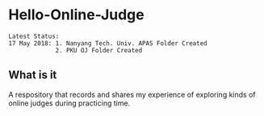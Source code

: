 # Hello-Online-Judge
    Latest Status:
    17 May 2018: 1. Nanyang Tech. Univ. APAS Folder Created
                 2. PKU OJ Folder Created
What is it
----------
A respository that records and shares my experience of exploring kinds of online judges during practicing time.
